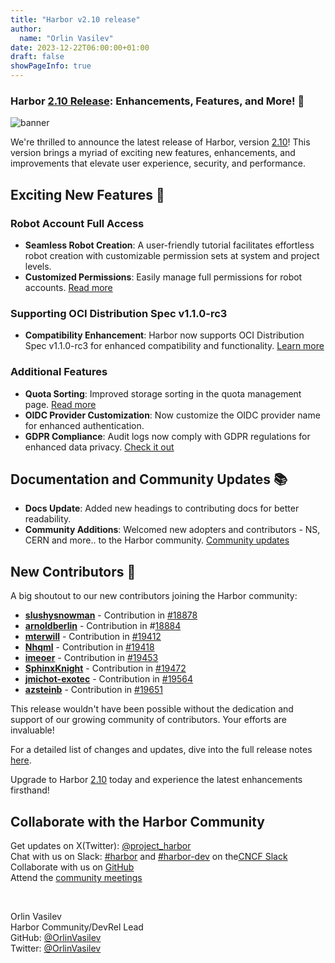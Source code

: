 ```yaml
---
title: "Harbor v2.10 release"
author:
  name: "Orlin Vasilev"
date: 2023-12-22T06:00:00+01:00
draft: false
showPageInfo: true
---
```


### Harbor [2.10 Release](r210): Enhancements, Features, and More! 🚀
![banner](../img/robot.jpg)

We're thrilled to announce the latest release of Harbor, version [2.10](r210)! This version brings a myriad of exciting new features, enhancements, and improvements that elevate user experience, security, and performance.

## Exciting New Features 🎉

### Robot Account Full Access
- **Seamless Robot Creation**: A user-friendly tutorial facilitates effortless robot creation with customizable permission sets at system and project levels. 
- **Customized Permissions**: Easily manage full permissions for robot accounts. [Read more](https://goharbor.io/docs/2.10.0/administration/robot-accounts/)

### Supporting OCI Distribution Spec v1.1.0-rc3
- **Compatibility Enhancement**: Harbor now supports OCI Distribution Spec v1.1.0-rc3 for enhanced compatibility and functionality. [Learn more](https://github.com/opencontainers/distribution-spec/releases/tag/v1.1.0-rc3)

### Additional Features
- **Quota Sorting**: Improved storage sorting in the quota management page. [Read more](https://github.com/goharbor/harbor/pull/19576)
- **OIDC Provider Customization**: Now customize the OIDC provider name for enhanced authentication.
- **GDPR Compliance**: Audit logs now comply with GDPR regulations for enhanced data privacy. [Check it out](https://github.com/goharbor/harbor/pull/17396)


## Documentation and Community Updates 📚

- **Docs Update**: Added new headings to contributing docs for better readability.
- **Community Additions**: Welcomed new adopters and contributors - NS, CERN and more.. to the Harbor community. [Community updates](https://github.com/goharbor/harbor/blob/main/ADOPTERS.md)

## New Contributors 👏

A big shoutout to our new contributors joining the Harbor community:
- **[slushysnowman](https://github.com/slushysnowman)** - Contribution in [#18878](https://github.com/goharbor/harbor/pull/18878)
- **[arnoldberlin](https://github.com/arnoldberlin)** - Contribution in #[18884](https://github.com/goharbor/harbor/pull/18884)
- **[mterwill](https://github.com/mterwill)** - Contribution in [#19412](https://github.com/goharbor/harbor/pull/19412)
- **[Nhqml](https://github.com/Nhqml)** - Contribution in [#19418](https://github.com/goharbor/harbor/pull/19418)
- **[imeoer](https://github.com/imeoer)** - Contribution in [#19453](https://github.com/goharbor/harbor/pull/19453)
- **[SphinxKnight](https://github.com/SphinxKnight)** - Contribution in [#19472](https://github.com/goharbor/harbor/pull/19472)
- **[jmichot-exotec](https://github.com/jmichot-exotec)** - Contribution in [#19564](https://github.com/goharbor/harbor/pull/19564)
- **[azsteinb](https://github.com/azsteinb)** - Contribution in [#19651](https://github.com/goharbor/harbor/pull/19651)

This release wouldn't have been possible without the dedication and support of our growing community of contributors. Your efforts are invaluable!

For a detailed list of changes and updates, dive into the full release notes [here](r210).

Upgrade to Harbor [2.10](r210) today and experience the latest enhancements firsthand!

## Collaborate with the Harbor Community

Get updates on X(Twitter): [@project\_harbor](https://twitter.com/project_harbor)  
Chat with us on Slack: [#harbor](https://cloud-native.slack.com/messages/harbor)
and [#harbor-dev](https://cloud-native.slack.com/messages/harbor-dev)
on the[CNCF Slack](https://slack.cncf.io)  
Collaborate with us on [GitHub](https://github.com/goharbor/harbor)  
Attend the [community meetings](https://github.com/goharbor/community/wiki/Harbor-Community-Meetings)  

&nbsp;
&nbsp;

Orlin Vasilev  
Harbor Community/DevRel Lead  
GitHub: [@OrlinVasilev](https://github.com/OrlinVasilev)  
Twitter: [@OrlinVasilev](https://twitter.com/OrlinVasilev)  


[r210]: https://github.com/goharbor/harbor/releases/tag/v2.10.0
